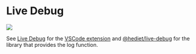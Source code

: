 # Live Debug

[![](https://img.shields.io/twitter/follow/hediet_dev.svg?style=social)](https://twitter.com/intent/follow?screen_name=hediet_dev)

See [Live Debug](./extension) for the [VSCode extension](https://marketplace.visualstudio.com/items?itemName=hediet.live-debug-vscode)
and [@hediet/live-debug](./lib) for the library that provides the log function.
